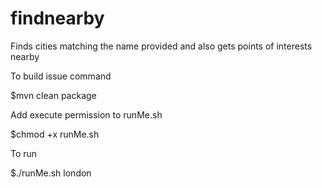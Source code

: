 # findnearby
Finds cities matching the name provided and also gets points of interests nearby

To build issue command

$mvn clean package

Add execute permission to runMe.sh

$chmod +x runMe.sh

To run 

$./runMe.sh london

